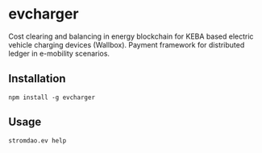 # evcharger
Cost clearing and balancing in energy blockchain for KEBA based electric vehicle charging devices (Wallbox). Payment framework for distributed ledger in e-mobility scenarios. 

## Installation
`npm install -g evcharger`

## Usage
`stromdao.ev help`

